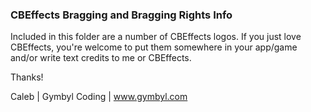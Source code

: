 ### CBEffects Bragging and Bragging Rights Info ###

Included in this folder are a number of CBEffects logos. If you just love CBEffects, you're welcome to put them somewhere in your app/game and/or write text credits to me or CBEffects.

Thanks!

Caleb | Gymbyl Coding | www.gymbyl.com